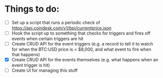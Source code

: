# Things to do:
- [ ] Set up a script that runs a periodic check of https://api.coindesk.com/v1/bpi/currentprice.json
- [ ] Hook the script up to something that checks for triggers and fires off events when certain triggers are hit
- [ ] Create CRUD API for the event triggers (e.g. a record to tell it to watch for when the BTC:USD price is < $8,000, and what event to fire when that happens)
- [x] Create CRUD API for the events themselves (e.g. what happens when an event trigger is hit)
- [ ] Create UI for managing this stuff

